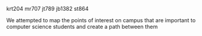 krt204
mr707
jt789
jb1382
st864

We attempted to map the points of interest on campus that are 
important to computer science students and create a path between them
